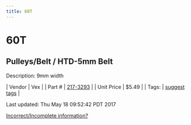```yaml
---
title: 60T
---
```


# 60T
## Pulleys/Belt / HTD-5mm Belt
Description: 	9mm width 

| Vendor | Vex | 
| Part # | [217-3293](http://www.vexrobotics.com/vexpro/motion/belts-and-pulleys/htdbelts9.html) | 
| Unit Price | $5.49 | 
| Tags: | [suggest tags](https://docs.google.com/forms/d/e/1FAIpQLSeWyY8v3RgOty-MyWmh9U0iivNYN_molChYyS-0U-o-kOAv_g/viewform) | 

Last updated: Thu May 18 09:52:42 PDT 2017

 [Incorrect/Incomplete information?](https://docs.google.com/forms/d/e/1FAIpQLSeWyY8v3RgOty-MyWmh9U0iivNYN_molChYyS-0U-o-kOAv_g/viewform)